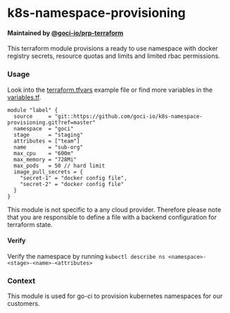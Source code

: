 # k8s-namespace-provisioning

#### Maintained by [@goci-io/prp-terraform](https://github.com/orgs/goci-io/teams/prp-terraform)

This terraform module provisions a ready to use namespace with docker registry secrets, resource quotas and limits and limited rbac permissions.

### Usage

Look into the [terraform.tfvars](terraform.tfvars.example) example file or find more variables in the [variables.tf](variables.tf).

```hcl
module "label" {
  source     = "git::https://github.com/goci-io/k8s-namespace-provisioning.git?ref=master"
  namespace  = "goci"
  stage      = "staging"
  attributes = ["team"]
  name       = "sub-org"
  max_cpu    = "600m"
  max_memory = "728Mi"
  max_pods   = 50 // hard limit
  image_pull_secrets = {
    "secret-1" = "docker config file",
    "secret-2" = "docker config file"
  }
}
```

This module is not specific to a any cloud provider. Therefore please note that you are responsible to define a file with a backend configuration for terraform state. 

#### Verify

Verify the namespace by running `kubectl describe ns <namespace>-<stage>-<name>-<attributes>`

### Context

This module is used for go-ci to provision kubernetes namespaces for our customers.